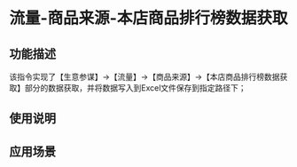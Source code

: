# 流量-商品来源-本店商品排行榜数据获取
## 功能描述
该指令实现了【生意参谋】->【流量】->【商品来源】->【本店商品排行榜数据获取】部分的数据获取，并将数据写入到Excel文件保存到指定路径下；
## 使用说明
## 应用场景
